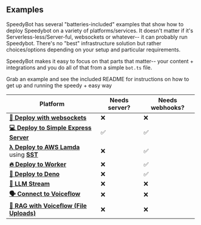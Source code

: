 ## Examples

SpeedyBot has several "batteries-included" examples that show how to deploy Speedybot on a variety of platforms/services. It doesn't matter if it's Serverless-less/Server-ful, websockets or whatever-- it can probably run Speedybot. There's no "best" infrastructure solution but rather choices/options depending on your setup and particular requirements.

SpeedyBot makes it easy to focus on that parts that matter-- your content + integrations and you do all of that from a simple `bot.ts` file.

Grab an example and see the included README for instructions on how to get up and running the speedy + easy way

| Platform                                                                                   | Needs server? | Needs webhooks? |
| ------------------------------------------------------------------------------------------ | ------------- | --------------- |
| **[🔌 Deploy with websockets](./examples/speedybot-starter/README.md)**                    | ❌            | ❌              |
| **[💻 Deploy to Simple Express Server](./examples/standard-server/README.md)**             | ✅            | ✅              |
| **[λ Deploy to AWS Lamda](./examples/lambda/README.md)** using **[SST](https://sst.dev/)** | ❌            | ✅              |
| **[🔥 Deploy to Worker](./examples/worker/README.md)**                                     | ❌            | ✅              |
| **[🦖 Deploy to Deno](./examples/deno/README.md)**                                         | ❌            | ✅              |
| **[📲 LLM Stream](./examples/llm-stream/README.md)**                                       | ❌            | ❌              |
| **[🗣 Connect to Voiceflow](./examples/voiceflow/README.md)**                               | ❌            | ❌              |
| **[📂 RAG with Voiceflow (File Uploads)](./examples/voiceflow-kb/README.md)**              | ❌            | ❌              |
